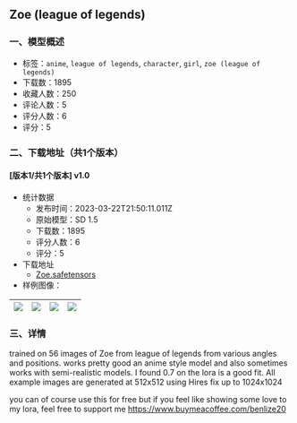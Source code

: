 ## Zoe (league of legends)
### 一、模型概述

- 标签：`anime`, `league of legends`, `character`, `girl`, `zoe (league of legends)`
- 下载数：1895
- 收藏人数：250
- 评论人数：5
- 评分人数：6
- 评分：5

### 二、下载地址（共1个版本）

#### [版本1/共1个版本] v1.0

- 统计数据
  - 发布时间：2023-03-22T21:50:11.011Z
  - 原始模型：SD 1.5
  - 下载数：1895
  - 评分人数：6
  - 评分：5
- 下载地址
  - [Zoe.safetensors](https://civitai.com/api/download/models/27556)
- 样例图像：

| <img src="https://image.civitai.com/xG1nkqKTMzGDvpLrqFT7WA/692c5402-96b9-4483-3642-6dfd45136f00/width=450/303516.jpeg" /> | <img src="https://image.civitai.com/xG1nkqKTMzGDvpLrqFT7WA/8881a580-1989-47b2-bb49-92b4f85a1c00/width=450/303521.jpeg" /> | <img src="https://image.civitai.com/xG1nkqKTMzGDvpLrqFT7WA/a41ca3a6-a8e1-4280-0ed3-4d4e5b183f00/width=450/303520.jpeg" /> | <img src="https://image.civitai.com/xG1nkqKTMzGDvpLrqFT7WA/86b7697e-7a0f-4909-62b5-2cd49c411500/width=450/303519.jpeg" /> |
| ---- | ---- | ---- | ---- |


### 三、详情
<p>trained on 56 images of Zoe from league of legends from various angles and positions. works pretty good an anime style model and also sometimes works with semi-realistic models. I found 0.7 on the lora is a good fit. All example images are generated at 512x512 using Hires fix up to 1024x1024</p><p></p><p>you can of course use this for free but if you feel like showing some love to my lora, feel free to support me <a target="_blank" rel="ugc" href="https://www.buymeacoffee.com/benlize20">https://www.buymeacoffee.com/benlize20</a></p>